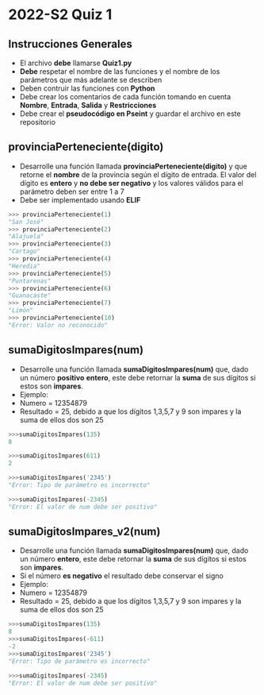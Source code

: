 # 2022-S2 Quiz 1

## Instrucciones Generales
- El archivo **debe** llamarse **Quiz1.py**
- **Debe** respetar el nombre de las funciones y el nombre de los parámetros que más adelante se describen
- Deben contruir las funciones con **Python**
- Debe crear los comentarios de cada función tomando en cuenta **Nombre**,  **Entrada**, **Salida** y **Restricciones**
- Debe crear el **pseudocódigo en Pseint** y guardar el archivo en este repositorio

## provinciaPerteneciente(digito)
- Desarrolle una función llamada **provinciaPerteneciente(digito)** y que retorne el **nombre** de la provincia según el dígito de entrada. El valor del dígito es **entero** y **no debe ser negativo** y los valores válidos para el parámetro deben ser entre 1 a 7
- Debe ser implementado usando **ELIF**
```python
>>> provinciaPerteneciente(1)
"San José"
>>> provinciaPerteneciente(2)
"Alajuela"
>>> provinciaPerteneciente(3)
"Cartago"
>>> provinciaPerteneciente(4)
"Heredia"
>>> provinciaPerteneciente(5)
"Puntarenas"
>>> provinciaPerteneciente(6)
"Guanacaste"
>>> provinciaPerteneciente(7)
"Limón"
>>> provinciaPerteneciente(10)
"Error: Valor no reconocido"

```
## sumaDigitosImpares(num)  
- Desarrolle una función llamada **sumaDigitosImpares(num)** que, dado un número **positivo** **entero**, este debe retornar la **suma** de sus dígitos si estos son **impares**.
- Ejemplo:
- Numero = 12354879
- Resultado = 25, debido a que los dígitos 1,3,5,7 y 9 son impares y la suma de ellos dos son 25

```python
>>>sumaDigitosImpares(135)     
8

>>>sumaDigitosImpares(611)     
2

>>>sumaDigitosImpares('2345')     
"Error: Tipo de parámetro es incorrecto"

>>>sumaDigitosImpares(-2345)     
"Error: El valor de num debe ser positivo"
```

## sumaDigitosImpares_v2(num)  
- Desarrolle una función llamada **sumaDigitosImpares(num)** que, dado un número **entero**, este debe retornar la **suma** de sus dígitos si estos son **impares**.
- Si el número **es negativo** el resultado debe conservar el signo
- Ejemplo:
- Numero = 12354879
- Resultado = 25, debido a que los dígitos 1,3,5,7 y 9 son impares y la suma de ellos dos son 25

```python
>>>sumaDigitosImpares(135)     
8
>>>sumaDigitosImpares(-611)     
-2
>>>sumaDigitosImpares('2345')     
"Error: Tipo de parámetro es incorrecto"

>>>sumaDigitosImpares(-2345)     
"Error: El valor de num debe ser positivo"
```

